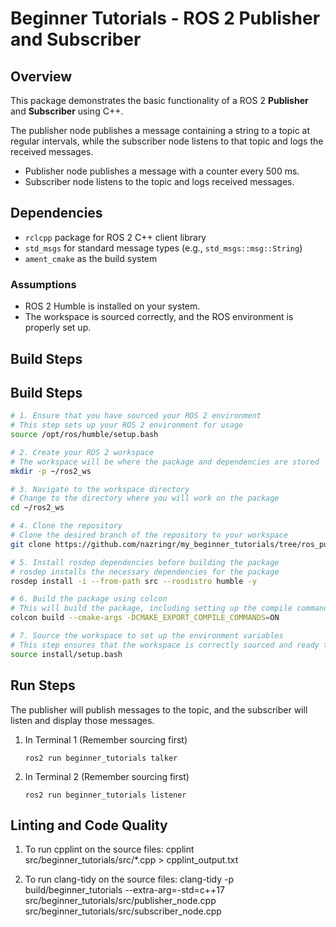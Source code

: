 # Beginner Tutorials - ROS 2 Publisher and Subscriber

## Overview

This package demonstrates the basic functionality of a ROS 2 **Publisher** and **Subscriber** using C++. 

The publisher node publishes a message containing a string to a topic at regular intervals, while the subscriber node listens to that topic and logs the received messages.

- Publisher node publishes a message with a counter every 500 ms.
- Subscriber node listens to the topic and logs received messages.

## Dependencies

- `rclcpp` package for ROS 2 C++ client library
- `std_msgs` for standard message types (e.g., `std_msgs::msg::String`)
- `ament_cmake` as the build system

### Assumptions
- ROS 2 Humble is installed on your system.
- The workspace is sourced correctly, and the ROS environment is properly set up.

## Build Steps

## Build Steps

```bash
# 1. Ensure that you have sourced your ROS 2 environment
# This step sets up your ROS 2 environment for usage
source /opt/ros/humble/setup.bash

# 2. Create your ROS 2 workspace
# The workspace will be where the package and dependencies are stored
mkdir -p ~/ros2_ws

# 3. Navigate to the workspace directory
# Change to the directory where you will work on the package
cd ~/ros2_ws

# 4. Clone the repository
# Clone the desired branch of the repository to your workspace
git clone https://github.com/nazringr/my_beginner_tutorials/tree/ros_pub_sub

# 5. Install rosdep dependencies before building the package
# rosdep installs the necessary dependencies for the package
rosdep install -i --from-path src --rosdistro humble -y

# 6. Build the package using colcon
# This will build the package, including setting up the compile commands for IDEs
colcon build --cmake-args -DCMAKE_EXPORT_COMPILE_COMMANDS=ON

# 7. Source the workspace to set up the environment variables
# This step ensures that the workspace is correctly sourced and ready to use
source install/setup.bash
```

## Run Steps

The publisher will publish messages to the topic, and the subscriber will listen and display those messages.

1. In Terminal 1 (Remember sourcing first)

    `ros2 run beginner_tutorials talker`

2. In Terminal 2 (Remember sourcing first)

    `ros2 run beginner_tutorials listener`


## Linting and Code Quality

1. To run cpplint on the source files:
    cpplint src/beginner_tutorials/src/*.cpp > cpplint_output.txt

2. To run clang-tidy on the source files:
    clang-tidy -p build/beginner_tutorials --extra-arg=-std=c++17 src/beginner_tutorials/src/publisher_node.cpp src/beginner_tutorials/src/subscriber_node.cpp
